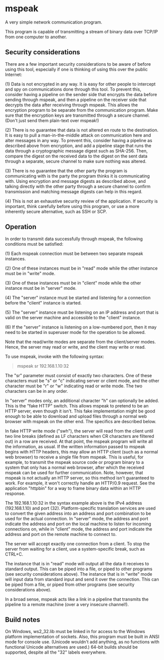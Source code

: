 # mspeak

A very simple network communication program.

This program is capable of transmitting a stream of binary data over TCP/IP from one computer to another.

## Security considerations

There are a few important security considerations to be aware of before using this tool, especially if one is thinking of using this over the public Internet:

(1) Data is not encrypted in any way.  It is easy for other people to intercept and spy on communications done through this tool.  To prevent this, consider having a pipeline on the sender side that encrypts the data before sending through mspeak, and then a pipeline on the receiver side that decrypts the data after receiving through mspeak.  This allows the encryption program to be separate from the communication program.  Make sure that the encryption keys are transmitted through a secure channel.  (Don't just send them plain-text over mspeak!)

(2) There is no guarantee that data is not altered en route to the destination.  It is easy to pull a man-in-the-middle attack on communication here and alter messages in any way.  To prevent this, consider having a pipeline as described above from encryption, and add a pipeline stage that runs the data through a cryptographic message digest such as SHA-256.  Then, compare the digest on the received data to the digest on the sent data through a separate, secure channel to make sure nothing was altered.

(3) There is no guarantee that the other party the program is communicating with is the party the program thinks it is communicating with.  Using encryption and message digests as described above, and talking directly with the other party through a secure channel to confirm transmission and matching message digests can help in this regard.

(4) This is not an exhaustive security review of the application.  If security is important, think carefully before using this program, or use a more inherently secure alternative, such as SSH or SCP.

## Operation

In order to transmit data successfully through mspeak, the following conditions must be satisfied:

(1) Each mspeak connection must be between two separate mspeak instances.

(2) One of these instances must be in "read" mode while the other instance must be in "write" mode.

(3) One of these instances must be in "client" mode while the other instance must be in "server" mode.

(4) The "server" instance must be started and listening for a connection before the "client" instance is started.

(5) The "server" instance must be listening on an IP address and port that is valid on the server machine and accessible to the "client" instance.

(6) If the "server" instance is listening on a low-numbered port, then it may need to be started in superuser mode for the operation to be allowed.

Note that the read/write modes are separate from the client/server modes.  Hence, the server may read or write, and the client may write or read.

To use mspeak, invoke with the following syntax:

> mspeak sr 192.168.1.10:32

The "sr" parameter must consist of exactly two characters.  One of these characters must be "s" or "c" indicating server or client mode, and the other character must be "r" or "w" indicating read or write mode.  The two characters can be in any order.

In "server" modes only, an additional character "h" can optionally be added.  This is the "fake HTTP" switch.  This allows mspeak to pretend to be an HTTP server, even though it isn't.  This fake implementation might be good enough to be able to download and upload files through a normal web browser with mspeak on the other end.  The specifics are described below.

In fake HTTP write mode ("swh"), the server will read from the client until two line breaks (defined as LF characters when CR characters are filtered out) in a row are received.  At that point, the mspeak program will write all the information, as usual.  If the written information passed to mspeak begins with HTTP headers, this may allow an HTTP client (such as a normal web browser) to receive a single file from mspeak.  This is useful, for example, to transmit the mspeak source code or program binary to a system that only has a normal web browser, after which the received mspeak can be used for further communication.  Note, however, that mspeak is not actually an HTTP server, so this method isn't guaranteed to work.  For example, it won't correctly handle an HTTP/0.9 request.  See the application "httpbin" for a way to frame binary data within an HTTP response.

The 192.168.1.10:32 in the syntax example above is the IPv4 address (192.168.1.10) and port (32).  Platform-specific translation services are used to convert the given address into an address and port combination to be used for the actual connection.  In "server" mode, the address and port indicate the address and port on the local machine to listen for incoming connections on, while in "client" mode, the address and port indicate the address and port on the remote machine to connect to.

The server will accept exactly one connection from a client.  To stop the server from waiting for a client, use a system-specific break, such as CTRL+C.

The instance that is in "read" mode will output all the data it receives to standard output.  This can be piped into a file, or piped to other programs (see security considerations above).  The instance that is in "write" mode will input data from standard input and send it over the connection.  This can be piped from a file, or piped from other programs (see security considerations above).

In a broad sense, mspeak acts like a link in a pipeline that transmits the pipeline to a remote machine (over a very insecure channel!).

## Build notes

On Windows, ws2_32.lib must be linked in for access to the Windows platform implementation of sockets.  Also, this program must be built in ANSI mode for console use.  (Unicode wouldn't add anything, as no functions with functional Unicode alternatives are used.)  64-bit builds should be supported, despite all the "32" labels everywhere.
